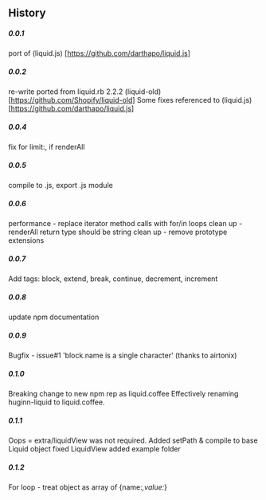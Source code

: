 ## History

##### 0.0.1
port of (liquid.js) [https://github.com/darthapo/liquid.js]

##### 0.0.2
re-write ported from liquid.rb 2.2.2 (liquid-old) [https://github.com/Shopify/liquid-old]
Some fixes referenced to (liquid.js) [https://github.com/darthapo/liquid.js]

##### 0.0.4
fix for limit:, if renderAll

##### 0.0.5
compile to .js, export .js module

##### 0.0.6
performance - replace iterator method calls with for/in loops
clean up - renderAll return type should be string
clean up - remove prototype extensions

##### 0.0.7
Add tags: block, extend, break, continue, decrement, increment

##### 0.0.8
update npm documentation

##### 0.0.9
Bugfix - issue#1 'block.name is a single character'
    (thanks to airtonix)

##### 0.1.0
Breaking change to new npm rep as liquid.coffee
Effectively renaming huginn-liquid to liquid.coffee.

##### 0.1.1
Oops = extra/liquidView was not required.
Added setPath & compile to base Liquid object
fixed LiquidView
added example folder

##### 0.1.2
For loop - treat object as array of {name:*,value:*} 